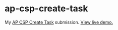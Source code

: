 # ap-csp-create-task
My [AP CSP Create Task](//apcentral.collegeboard.org/courses/ap-computer-science-principles/exam) submission. [View live demo.](//cfrench2019.github.io/ap-csp-create-task/)
